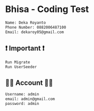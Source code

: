 # Bhisa - Coding Test

```bash
Name: Deka Royanto
Phone Number: 0882006487100
Email: dekaroy05@gmail.com
```

## ❗️ Important ❗️

```bash
Run Migrate
Run UserSeeder
```

## 🧑‍💻 Account 🧑‍💻

```bash
Username: admin
email: admin@gmail.com
password: admin
```
